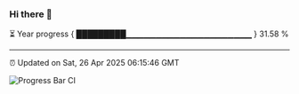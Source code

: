 ### Hi there 👋

⏳ Year progress { █████████▁▁▁▁▁▁▁▁▁▁▁▁▁▁▁▁▁▁▁▁▁ } 31.58 %

---

⏰ Updated on Sat, 26 Apr 2025 06:15:46 GMT

![Progress Bar CI](https://github.com/code-lakshay/GitHub-Actions-Demo/workflows/Progress%20Bar%20CI/badge.svg)

